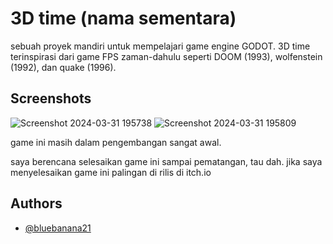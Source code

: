 
# 3D time (nama sementara)

sebuah proyek mandiri untuk mempelajari game engine GODOT. 3D time terinspirasi dari game FPS zaman-dahulu seperti DOOM (1993), wolfenstein (1992), dan quake (1996).



## Screenshots

![Screenshot 2024-03-31 195738](https://github.com/bluebanana21/3D-time-godot-/assets/147362583/c6dc2cb3-4066-47eb-8f3b-49877ffe09e4)
![Screenshot 2024-03-31 195809](https://github.com/bluebanana21/3D-time-godot-/assets/147362583/541226bf-2e31-4da6-9c63-b59c94f28558)

game ini masih dalam pengembangan sangat awal.



saya berencana selesaikan game ini sampai pematangan, tau dah. 
jika saya menyelesaikan game ini palingan di rilis di itch.io


## Authors

- [@bluebanana21](https://github.com/bluebanana21)

